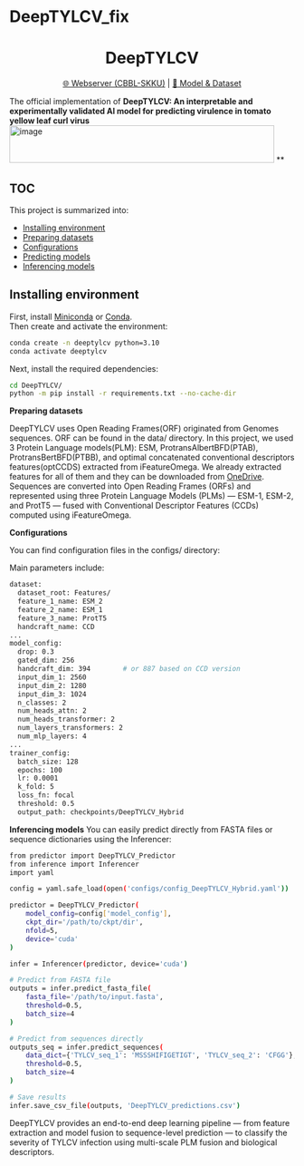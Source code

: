 # DeepTYLCV_fix
<h1 align="center">DeepTYLCV</h1>
<p align="center"><a href="https://balalab-skku.org/DeepTYLCV/">🌐 Webserver (CBBL-SKKU)</a> | <a href="https://1drv.ms/f/some_onedrive_link">🚩 Model & Dataset</a></p>

The official implementation of **DeepTYLCV: An interpretable and experimentally validated AI model for predicting virulence in tomato yellow leaf curl virus** <img width="468" height="66" alt="image" src="https://github.com/user-attachments/assets/c6414c1a-a506-442c-aab9-8871d1c12664" />
**

## TOC

This project is summarized into:
- [Installing environment](#installing-environment)
- [Preparing datasets](#preparing-datasets)
- [Configurations](#configurations)
- [Predicting models](#predicting-models)
- [Inferencing models](#inferencing-models)

## Installing environment
First, install [Miniconda](https://docs.anaconda.com/miniconda/) or [Conda](https://docs.conda.io/projects/conda/en/latest/user-guide/getting-started.html).  
Then create and activate the environment:

```bash
conda create -n deeptylcv python=3.10
conda activate deeptylcv
```
Next, install the required dependencies:
```bash
cd DeepTYLCV/
python -m pip install -r requirements.txt --no-cache-dir
```
**Preparing datasets**

DeepTYLCV uses Open Reading Frames(ORF) originated from Genomes sequences. ORF can be found in the data/ directory. In this project, we used 3 Protein Language models(PLM): ESM, ProtransAlbertBFD(PTAB), ProtransBertBFD(PTBB), and optimal concatenated conventional descriptors features(optCCDS) extracted from iFeatureOmega. We already extracted features for all of them and they can be downloaded from <a href="https://balalab-skku.org/DeepTYLCV/">OneDrive</a>.
Sequences are converted into Open Reading Frames (ORFs) and represented using three Protein Language Models (PLMs) — ESM-1, ESM-2, and ProtT5 — fused with Conventional Descriptor Features (CCDs) computed using iFeatureOmega.

**Configurations**

You can find configuration files in the configs/ directory:


Main parameters include:
```bash
dataset:
  dataset_root: Features/
  feature_1_name: ESM_2
  feature_2_name: ESM_1
  feature_3_name: ProtT5
  handcraft_name: CCD
...
model_config:
  drop: 0.3
  gated_dim: 256
  handcraft_dim: 394        # or 887 based on CCD version
  input_dim_1: 2560
  input_dim_2: 1280
  input_dim_3: 1024
  n_classes: 2
  num_heads_attn: 2
  num_heads_transformer: 2
  num_layers_transformers: 2
  num_mlp_layers: 4
...
trainer_config:
  batch_size: 128
  epochs: 100
  lr: 0.0001
  k_fold: 5
  loss_fn: focal
  threshold: 0.5
  output_path: checkpoints/DeepTYLCV_Hybrid
```
**Inferencing models**
You can easily predict directly from FASTA files or sequence dictionaries using the Inferencer:
```bash
from predictor import DeepTYLCV_Predictor
from inference import Inferencer
import yaml

config = yaml.safe_load(open('configs/config_DeepTYLCV_Hybrid.yaml'))

predictor = DeepTYLCV_Predictor(
    model_config=config['model_config'],
    ckpt_dir='/path/to/ckpt/dir',
    nfold=5,
    device='cuda'
)

infer = Inferencer(predictor, device='cuda')

# Predict from FASTA file
outputs = infer.predict_fasta_file(
    fasta_file='/path/to/input.fasta',
    threshold=0.5,
    batch_size=4
)

# Predict from sequences directly
outputs_seq = infer.predict_sequences(
    data_dict={'TYLCV_seq_1': 'MSSSHIFIGETIGT', 'TYLCV_seq_2': 'CFGG'},
    threshold=0.5,
    batch_size=4
)

# Save results
infer.save_csv_file(outputs, 'DeepTYLCV_predictions.csv')
```
DeepTYLCV provides an end-to-end deep learning pipeline — from feature extraction and model fusion to sequence-level prediction — to classify the severity of TYLCV infection using multi-scale PLM fusion and biological descriptors.
